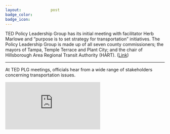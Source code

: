 ```yaml
---
layout:				post
badge_color:		
badge_icon:			
---
```


TED Policy Leadership Group has its initial meeting with facilitator Herb Marlowe and “purpose is to set strategy for transportation” initiatives.  The Policy Leadership Group is made up of all seven county commissioners; the mayors of Tampa, Temple Terrace and Plant City; and the chair of Hillsborough Area Regional Transit Authority (HART).  (<a href="http://65.49.32.144/Hillsborough/7253585a-c22d-4af8-a4c9-58111a6a7021/Econ_Econ_Policy_Group_Mtg_05_22_2013_PM/presentation_file/mgpresenter.html?Stream=low">Link</a>)

<hr>

At TED PLG meetings, officials hear from a wide range of stakeholders concerning transportation issues.  

<div class="embed-responsive embed-responsive-16by9">
	<iframe class="embed-responsive-item" src="https://www.youtube-nocookie.com/embed/q2Xc6JTeQhw?rel=0" frameborder="0" allowfullscreen></iframe>
</div>